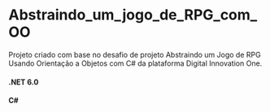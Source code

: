 # Abstraindo_um_jogo_de_RPG_com_OO
Projeto criado com base no desafio de projeto  Abstraindo um Jogo de RPG Usando Orientação a Objetos com C# da plataforma Digital Innovation One.


#### .NET 6.0
#### C#

